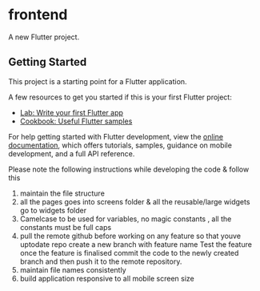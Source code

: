 # frontend

A new Flutter project.

## Getting Started

This project is a starting point for a Flutter application.

A few resources to get you started if this is your first Flutter project:

- [Lab: Write your first Flutter app](https://docs.flutter.dev/get-started/codelab)
- [Cookbook: Useful Flutter samples](https://docs.flutter.dev/cookbook)

For help getting started with Flutter development, view the
[online documentation](https://docs.flutter.dev/), which offers tutorials,
samples, guidance on mobile development, and a full API reference.



Please note the following instructions while developing the code & follow this 

1) maintain the file structure 
2) all the pages goes into screens folder & all the reusable/large widgets go to widgets folder
3) Camelcase to be used for variables, no magic constants , all the constants must be full caps
4) pull the remote github before working on any feature so that youve uptodate repo
   create a new branch with feature name 
   Test the feature 
   once the feature is finalised commit the code to the newly created branch and then push it to the remote repository.
5) maintain file names consistently
6) build application responsive to all mobile screen size
